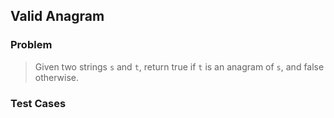 ## Valid Anagram

### Problem

> Given two strings `s` and `t`, return true if `t` is an anagram of `s`,
> and false otherwise.

### Test Cases

```{.rs include=src/questions/valid_anagram.rs startLine=4 endLine=9}
```
